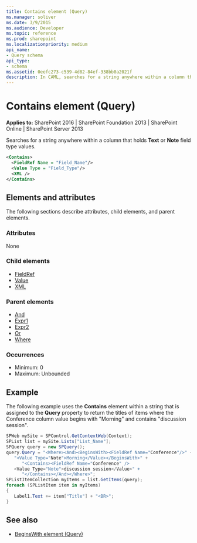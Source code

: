 ```yaml
---
title: Contains element (Query)
ms.manager: soliver
ms.date: 3/9/2015
ms.audience: Developer
ms.topic: reference
ms.prod: sharepoint
ms.localizationpriority: medium
api_name:
- Query schema
api_type:
- schema
ms.assetid: 0eefc273-c539-4d82-84ef-338bb0a2021f
description: In CAML, searches for a string anywhere within a column that holds Text or Note field type values. 
---
```


# Contains element (Query)

**Applies to:** SharePoint 2016 | SharePoint Foundation 2013 | SharePoint Online | SharePoint Server 2013
  
Searches for a string anywhere within a column that holds **Text** or **Note** field type values. 
  
```XML
<Contains>
  <FieldRef Name = "Field_Name"/>
  <Value Type = "Field_Type"/>
  <XML />
</Contains>
```

## Elements and attributes

The following sections describe attributes, child elements, and parent elements.

### Attributes

None
   
### Child elements

- [FieldRef](fieldref-element-query.md)
- [Value](value-element-query.md)
- [XML](xml-element.md)
   
### Parent elements

- [And](and-element-query.md)
- [Expr1](expr1-element-view.md)
- [Expr2](expr2-element-view.md)
- [Or](or-element-query.md)
- [Where](writesecurity-element.md)
   
### Occurrences

- Minimum: 0
- Maximum: Unbounded
   
## Example

The following example uses the **Contains** element within a string that is assigned to the **Query** property to return the titles of items where the Conference column value begins with "Morning" and contains "discussion session". 
  
```csharp
SPWeb mySite = SPControl.GetContextWeb(Context);
SPList list = mySite.Lists["List_Name"];
SPQuery query = new SPQuery();
query.Query = "<Where><And><BeginsWith><FieldRef Name="Conference"/>" + 
   "<Value Type="Note">Morning</Value></BeginsWith>" + 
      "<Contains><FieldRef Name="Conference" />
   <Value Type="Note">discussion session</Value>" + 
      "</Contains></And></Where>";
SPListItemCollection myItems = list.GetItems(query);
foreach (SPListItem item in myItems)
{
   Label1.Text += item["Title"] + "<BR>";
}
```

## See also

- [BeginsWith element (Query)](beginswith-element-query.md)

